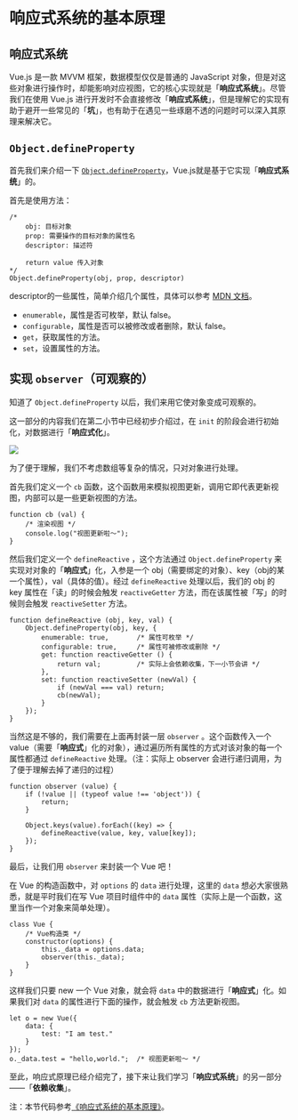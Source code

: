 # 响应式系统的基本原理

## 响应式系统

Vue.js 是一款 MVVM 框架，数据模型仅仅是普通的 JavaScript 对象，但是对这些对象进行操作时，却能影响对应视图，它的核心实现就是「**响应式系统**」。尽管我们在使用 Vue.js 进行开发时不会直接修改「**响应式系统**」，但是理解它的实现有助于避开一些常见的「**坑**」，也有助于在遇见一些琢磨不透的问题时可以深入其原理来解决它。

## `Object.defineProperty`

首先我们来介绍一下 [`Object.defineProperty`](https://developer.mozilla.org/en-US/docs/Web/JavaScript/Reference/Global_Objects/Object/defineProperty)，Vue.js就是基于它实现「**响应式系统**」的。

首先是使用方法：

    /*
        obj: 目标对象
        prop: 需要操作的目标对象的属性名
        descriptor: 描述符
        
        return value 传入对象
    */
    Object.defineProperty(obj, prop, descriptor)
    

descriptor的一些属性，简单介绍几个属性，具体可以参考 [MDN 文档](https://developer.mozilla.org/en-US/docs/Web/JavaScript/Reference/Global_Objects/Object/defineProperty)。

* `enumerable`，属性是否可枚举，默认 false。
* `configurable`，属性是否可以被修改或者删除，默认 false。
* `get`，获取属性的方法。
* `set`，设置属性的方法。

## 实现 `observer`（可观察的）

知道了 `Object.defineProperty` 以后，我们来用它使对象变成可观察的。

这一部分的内容我们在第二小节中已经初步介绍过，在 `init` 的阶段会进行初始化，对数据进行「**响应式化**」。

![](https://p1-jj.byteimg.com/tos-cn-i-t2oaga2asx/gold-user-assets/2017/12/19/1606e8abbababbe6~tplv-t2oaga2asx-image.image)

为了便于理解，我们不考虑数组等复杂的情况，只对对象进行处理。

首先我们定义一个 `cb` 函数，这个函数用来模拟视图更新，调用它即代表更新视图，内部可以是一些更新视图的方法。

    function cb (val) {
        /* 渲染视图 */
        console.log("视图更新啦～");
    }
    

然后我们定义一个 `defineReactive` ，这个方法通过 `Object.defineProperty` 来实现对对象的「**响应式**」化，入参是一个 obj（需要绑定的对象）、key（obj的某一个属性），val（具体的值）。经过 `defineReactive` 处理以后，我们的 obj 的 key 属性在「读」的时候会触发 `reactiveGetter` 方法，而在该属性被「写」的时候则会触发 `reactiveSetter` 方法。

    function defineReactive (obj, key, val) {
        Object.defineProperty(obj, key, {
            enumerable: true,       /* 属性可枚举 */
            configurable: true,     /* 属性可被修改或删除 */
            get: function reactiveGetter () {
                return val;         /* 实际上会依赖收集，下一小节会讲 */
            },
            set: function reactiveSetter (newVal) {
                if (newVal === val) return;
                cb(newVal);
            }
        });
    }
    

当然这是不够的，我们需要在上面再封装一层 `observer` 。这个函数传入一个 value（需要「**响应式**」化的对象），通过遍历所有属性的方式对该对象的每一个属性都通过 `defineReactive` 处理。（注：实际上 observer 会进行递归调用，为了便于理解去掉了递归的过程）

    function observer (value) {
        if (!value || (typeof value !== 'object')) {
            return;
        }
        
        Object.keys(value).forEach((key) => {
            defineReactive(value, key, value[key]);
        });
    }
    

最后，让我们用 `observer` 来封装一个 Vue 吧！

在 Vue 的构造函数中，对 `options` 的 `data` 进行处理，这里的 `data` 想必大家很熟悉，就是平时我们在写 Vue 项目时组件中的 `data` 属性（实际上是一个函数，这里当作一个对象来简单处理）。

    class Vue {
        /* Vue构造类 */
        constructor(options) {
            this._data = options.data;
            observer(this._data);
        }
    }
    

这样我们只要 new 一个 Vue 对象，就会将 `data` 中的数据进行「**响应式**」化。如果我们对 `data` 的属性进行下面的操作，就会触发 `cb` 方法更新视图。

    let o = new Vue({
        data: {
            test: "I am test."
        }
    });
    o._data.test = "hello,world.";  /* 视图更新啦～ */
    

至此，响应式原理已经介绍完了，接下来让我们学习「**响应式系统**」的另一部分 ——「**依赖收集**」。

注：本节代码参考[《响应式系统的基本原理》](https://github.com/answershuto/VueDemo/blob/master/%E3%80%8A%E5%93%8D%E5%BA%94%E5%BC%8F%E7%B3%BB%E7%BB%9F%E7%9A%84%E5%9F%BA%E6%9C%AC%E5%8E%9F%E7%90%86%E3%80%8B.js)。
